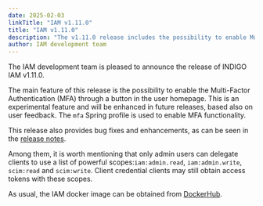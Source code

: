 ```yaml
---
date: 2025-02-03
linkTitle: "IAM v1.11.0"
title: "IAM v1.11.0"
description: "The v1.11.0 release includes the possibility to enable Multi-Factor Authentication (experimentally)"
author: IAM development team
---
```


The IAM development team is pleased to announce the release of INDIGO IAM v1.11.0.

The main feature of this release is the possibility to enable the Multi-Factor Authentication (MFA) through a button in the user homepage. This is an experimental feature and will be enhanced in future releases, based also on user feedback. The `mfa` Spring profile is used to enable MFA functionality.

This release also provides bug fixes and enhancements, as can be seen in the [release notes][release-notes].

Among them, it is worth mentioning that only admin users can delegate clients to use a list of powerful scopes:`iam:admin.read`, `iam:admin.write`, `scim:read` and `scim:write`. Client credential clients may still obtain access tokens with these scopes.

As usual, the IAM docker image can be obtained from [DockerHub][iam-login-service-docker].

[release-notes]: https://github.com/indigo-iam/iam/releases/tag/v1.11.0
[iam-login-service-docker]: https://hub.docker.com/r/indigoiam/iam-login-service/tags